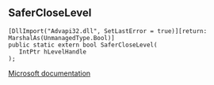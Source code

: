 ## SaferCloseLevel

```
[DllImport("Advapi32.dll", SetLastError = true)][return: MarshalAs(UnmanagedType.Bool)]
public static extern bool SaferCloseLevel(
   IntPtr hLevelHandle
);
```

[Microsoft documentation](https://docs.microsoft.com/en-us/windows/win32/api/winsafer/nf-winsafer-safercloselevel)
